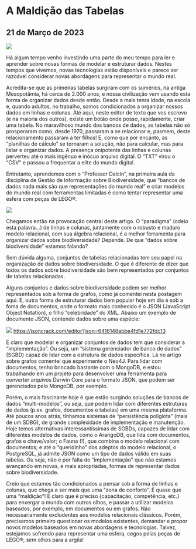 # A Maldição das Tabelas
## 21 de Março de 2023

![](http://dalcinweb.s3-website-us-east-1.amazonaws.com/github/BiodivDadosMeta/maldicaoTabelas1.jpg)

Há algum tempo venho investindo uma parte do meu tempo para ler e aprender sobre novas formas de modelar e estruturar dados. Nestes tempos que vivemos, novas tecnologias estão disponíveis e parece ser razoável considerar novas abordagens para representar o mundo real.

Acredita-se que as primeiras tabelas surgiram com os sumérios, na antiga Mesopotâmia, há cerca de 2.000 anos, e nossa civilização vem usando esta forma de organizar dados desde então. Desde a mais tenra idade, na escola e, quando adultos, no trabalho, somos condicionados a organizar nossos dados em linhas e colunas. Até aqui, neste editor de texto que vos escrevo (e na maioria dos outros), existe um botão onde posso, rapidamente, criar uma tabela. No maravilhoso mundo dos bancos de dados, as tabelas não só prosperaram como, desde 1970, passaram a se relacionar e, pasmem, deste relacionamento passaram a ter filhos! E, como que por encanto, as “planilhas de cálculo” se tornaram a solução, não para calcular, mas para listar e organizar dados. A presença onipotente das linhas e colunas perverteu até o mais ingênuo e inócuo arquivo digital. O “TXT” virou o “CSV” e passou a frequentar a elite do mundo digital.

Entretanto, aprendemos com o “Professor Dalcin”, na primeira aula da disciplina de Gestão de Informação sobre Biodiversidade, que “bancos de dados nada mais são que representações do mundo real” e criar modelos do mundo real com ferramentas limitadas é como tentar representar uma esfera com peças de LEGO®.

![](http://dalcinweb.s3-website-us-east-1.amazonaws.com/github/BiodivDadosMeta/maldicaoTabelas2.png)

Chegamos então na provocação central deste artigo. O “paradigma” (odeio esta palavra…) de linhas e colunas, juntamente com o robusto e maduro modelo relacional, com sua álgebra relacional, é a melhor ferramenta para organizar dados sobre biodiversidade? Depende. De que “dados sobre biodiversidade” estamos falando?

Sem dúvida alguma, conjuntos de tabelas relacionadas tem seu papel na organização de dados sobre biodiversidade. O que é diferente de dizer que todos os dados sobre biodiversidade são bem representados por conjuntos de tabelas relacionadas.

Alguns conjuntos e dados sobre biodiversidade podem ser melhor representados sob a forma de grafos, como já comentei nesta postagem aqui. E, outra forma de estruturar dados bem popular hoje em dia é sob a foma de documentos, onde o formato mais conhecido é o JSON (JavaScript Object Notation), o filho “celebridade” do XML. Abaixo um exemplo de documento JSON, contendo dados sobre uma espécie:

![](http://dalcinweb.s3-website-us-east-1.amazonaws.com/github/BiodivDadosMeta/maldicaoTabelas3.png)
https://jsoncrack.com/editor?json=6416148abbe4fd1e772fdc13

É claro que modelar e organizar conjuntos de dados tem que considerar a “implementação”. Ou seja, um “sistema gerenciador de banco de dados” (SGBD) capaz de lidar com a estrutura de dados específica. Lá no artigo sobre grafos comentei que experimente o Neo4J. Para lidar com documentos, tenho brincado bastante com o MongoDB, e estou trabalhando em um projeto para desenvolver uma ferramenta para converter arquivos Darwin Core para o formato JSON, que podem ser gerenciados pelo MongoDB, por exemplo.

Porém, o mais fascinante hoje é que estão surgindo soluções de bancos de dados “multi-modelos”, ou seja, que podem lidar com diferentes estruturas de dados (p.ex. grafos, documentos e tabelas) em uma mesma plataforma. Até poucos anos atrás, tínhamos sistemas de “persistência poliglota” (mais de um SDBG), de grande complexidade de implementação e manutenção. Hoje temos alternativas interessantíssimas de SGBDs, capazes de lidar com diferentes modelos de dados, como o ArangoDB, que lida com documentos, grafos e chave/valor; o Fauna (!), que combina o modelo relacional com documentos; e até o “queridinho” dos adeptos do modelo relacional, o PostgreSQL, já admite JSON como um tipo de dados válido em suas tabelas. Ou seja, não é por falta de “implementação” que não estamos avançando em novas, e mais apropriadas, formas de representar dados sobre biodiversidade.

Creio que estamos tão condicionados a pensar sob a forma de linhas e colunas, que chega a ser mais que uma “zona de conforto”. É quase que uma “maldição”! É claro que é preciso {capacitação, competência, etc.} para enxergar o mundo com outros olhos, e passar a utilizar modelos baseados, por exemplo, em documentos ou em grafos. Não necessariamente excludentes aos modelos relacionais clássicos. Porém, precisamos primeiro questionar os modelos existentes, demandar e propor novos modelos baseados em novas abordagens e tecnologias. Talvez, estejamos sofrendo para representar uma esfera, cegos pelas peças de LEGO®, sem olhos para a argila!
